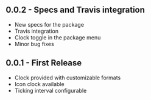 ## 0.0.2 - Specs and Travis integration
* New specs for the package
* Travis integration
* Clock toggle in the package menu
* Minor bug fixes

## 0.0.1 - First Release
* Clock provided with customizable formats
* Icon clock available
* Ticking interval configurable
